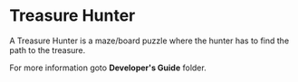 # Treasure Hunter
A Treasure Hunter is a maze/board puzzle where the hunter has to find the path to the treasure.

For more information goto **Developer's Guide** folder.

